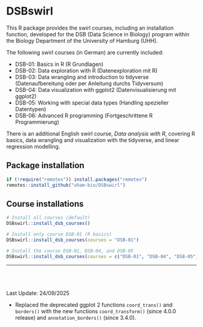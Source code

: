 
<!-- README.md is generated from README.Rmd. Please edit that file -->

# DSBswirl

This R package provides the swirl courses, including an installation
function, developed for the DSB (Data Science in Biology) program within
the Biology Department of the University of Hamburg (UHH).

The following swirl courses (in German) are currently included:

- DSB-01: Basics in R (R Grundlagen)
- DSB-02: Data exploration with R (Datenexploration mit R)
- DSB-03: Data wrangling and introduction to tidyverse
  (Datenaufbereitung oder per Anleitung durchs Tidyversum)
- DSB-04: Data visualization with ggplot2 (Datenvisualisierung mit
  ggplot2)
- DSB-05: Working with special data types (Handling spezieller
  Datentypen)
- DSB-06: Advanced R programming (Fortgeschrittene R Programmierung)

There is an additional English swirl course, *Data analysis with R*,
covering R basics, data wrangling and visualization with the tidyverse,
and linear regression modelling.

## Package installation

``` r
if (!require("remotes")) install.packages("remotes")
remotes::install_github("uham-bio/DSBswirl")
```

## Course installations

``` r
# Install all courses (default)
DSBswirl::install_dsb_courses()

# Install only course DSB-01 (R basics)
DSBswirl::install_dsb_courses(courses = "DSB-01")

# Install the course DSB-01, DSB-04, and DSB-05
DSBswirl::install_dsb_courses(courses = c("DSB-01", "DSB-04", "DSB-05"))
```

------------------------------------------------------------------------

<br><br><br> Last Update: 24/09/2025

- Replaced the deprecated ggplot 2 functions `coord_trans()` and
  `borders()` with the new functions `coord_transform()` (since 4.0.0
  release) and `annotation_borders()` (since 3.4.0).
